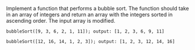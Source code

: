 Implement a function that performs a bubble sort. The function should take in an array of integers and return an array with the integers sorted in ascending order. The input array is modified.

`bubbleSort([9, 3, 6, 2, 1, 11]); output: [1, 2, 3, 6, 9, 11]`

`bubbleSort([12, 16, 14, 1, 2, 3]); output: [1, 2, 3, 12, 14, 16]`
